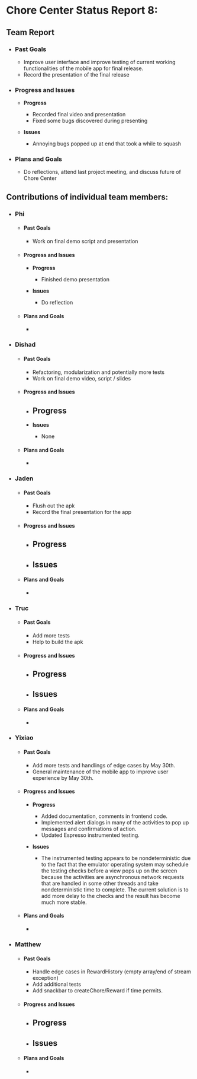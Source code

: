# Chore Center Status Report 8:

## Team Report
- ### Past Goals
    - Improve user interface and improve testing of current working functionalities of the mobile app for final release.
    - Record the presentation of the final release

- ### Progress and Issues
    - **Progress**
        - Recorded final video and presentation
        - Fixed some bugs discovered during presenting

    - **Issues**
        - Annoying bugs popped up at end that took a while to squash
- ### Plans and Goals
    - Do reflections, attend last project meeting, and discuss future of Chore Center


## Contributions of individual team members:

- ### Phi
    - #### Past Goals
        - Work on final demo script and presentation

    - #### Progress and Issues
        - **Progress**
            - Finished demo presentation

        - **Issues**
            - Do reflection
    
    - #### Plans and Goals
        - 

- ### Dishad
    - #### Past Goals
        - Refactoring, modularization and potentially more tests 
        - Work on final demo video, script / slides

    - #### Progress and Issues
        - **Progress**
            - 

        - **Issues**
            - None
    
    - #### Plans and Goals
        - 

- ### Jaden
    - #### Past Goals
        - Flush out the apk 
        - Record the final presentation for the app

    - #### Progress and Issues
        - **Progress**
            - 

        - **Issues**
            - 

    - #### Plans and Goals
        - 
        
        
- ### Truc
    - #### Past Goals
        - Add more tests
        - Help to build the apk

    - #### Progress and Issues
        - **Progress**
            - 

        - **Issues**
            - 
    
    - #### Plans and Goals
        - 


- ### Yixiao
    - #### Past Goals
        - Add more tests and handlings of edge cases by May 30th.
        - General maintenance of the mobile app to improve user experience by May 30th.

    - #### Progress and Issues
        - **Progress**
            - Added documentation, comments in frontend code.
            - Implemented alert dialogs in many of the activities to pop up messages and confirmations of action.
            - Updated Espresso instrumented testing.

        - **Issues**
            - The instrumented testing appears to be nondeterministic due to the fact that the emulator operating system may schedule the testing checks before a view pops up on the screen because the activities are asynchronous network requests that are handled in some other threads and take nondeterministic time to complete. The current solution is to add more delay to the checks and the result has become much more stable.
    
    - #### Plans and Goals
        - 

- ### Matthew
    - #### Past Goals
        - Handle edge cases in RewardHistory (empty array/end of stream exception)
        - Add additional tests
        - Add snackbar to createChore/Reward if time permits.

    - #### Progress and Issues
        - **Progress**
            - 

        - **Issues**
            - 

    - #### Plans and Goals
        - 

